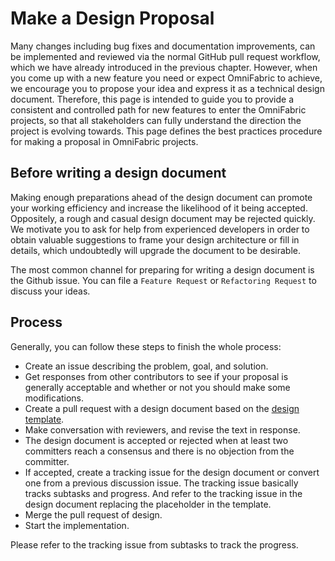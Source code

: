 # **Make a Design Proposal**

Many changes including bug fixes and documentation improvements, can be implemented and reviewed via the normal GitHub pull request workflow, which we have already introduced in the previous chapter.
However, when you come up with a new feature you need or expect OmniFabric to achieve, we encourage you to propose your idea and express it as a technical design document.
Therefore, this page is intended to guide you to provide a consistent and controlled path for new features to enter the OmniFabric projects, so that all stakeholders can fully understand the direction the project is evolving towards.
This page defines the best practices procedure for making a proposal in OmniFabric projects.

## **Before writing a design document**

Making enough preparations ahead of the design document can promote your working efficiency and increase the likelihood of it being accepted. Oppositely, a rough and casual design document may be rejected quickly.
We motivate you to ask for help from experienced developers in order to obtain valuable suggestions to frame your design architecture or fill in details, which undoubtedly will upgrade the document to be desirable.

The most common channel for preparing for writing a design document is the Github issue. You can file a `Feature Request` or `Refactoring Request` to discuss your ideas.

## **Process**

Generally, you can follow these steps to finish the whole process:

* Create an issue describing the problem, goal, and solution.
* Get responses from other contributors to see if your proposal is generally acceptable and whether or not you should make some modifications.
* Create a pull request with a design document based on the [design template](https://github.com/OmniFabric/OmniFabric/blob/main/docs/rfcs/00000000-template.md).
* Make conversation with reviewers, and revise the text in response.
* The design document is accepted or rejected when at least two committers reach a consensus and there is no objection from the committer.
* If accepted, create a tracking issue for the design document or convert one from a previous discussion issue. The tracking issue basically tracks subtasks and progress. And refer to the tracking issue in the design document replacing the placeholder in the template.
* Merge the pull request of design.
* Start the implementation.

Please refer to the tracking issue from subtasks to track the progress.
